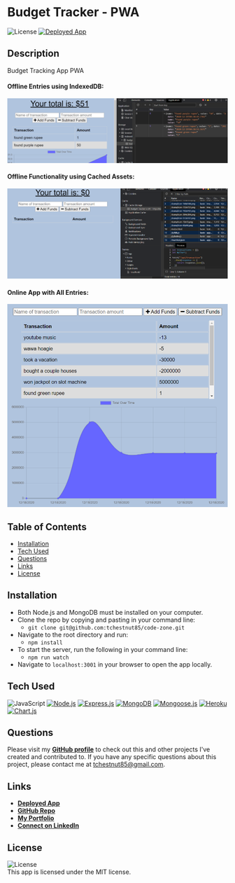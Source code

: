 # Budget Tracker - PWA

  ![License](https://img.shields.io/badge/License%3A-MIT-green.svg)   <a href="">![Deployed App](https://img.shields.io/badge/Deployed%20App-blue.svg)</a>

  ## Description
  Budget Tracking App PWA

 #### Offline Entries using IndexedDB:
 
![IndexedDB](./assets/images/screenshot-1.jpg)

 #### Offline Functionality using Cached Assets:

![Cache](./assets/images/screenshot-2.jpg)

#### Online App with All Entries:

![Main App Page](./assets/images/screenshot-3.jpg)

  ## Table of Contents
  - [Installation](#installation)
  - [Tech Used](#tech-used)
  - [Questions](#questions)
  - [Links](#links)
  - [License](#license) 
  
  ## Installation
  - Both Node.js and MongoDB must be installed on your computer.
  - Clone the repo by copying and pasting in your command line: 
    - `git clone git@github.com:tchestnut85/code-zone.git`
  - Navigate to the root directory and run: 
    - `npm install`
  - To start the server, run the following in your command line: 
    - `npm run watch`
  - Navigate to `localhost:3001` in your browser to open the app locally.

  ## Tech Used
  ![JavaScript](https://img.shields.io/badge/JavaScript-F7DF1E?style=for-the-badge&logo=javascript&logoColor=black)
  <a href='https://nodejs.org/en/'>![Node.js](https://img.shields.io/badge/Node.js-43853D?style=for-the-badge&logo=node.js&logoColor=white)</a>
<a href='https://www.npmjs.com/package/express'>![Express.js](https://img.shields.io/badge/Express.js-404D59?style=for-the-badge)</a>
  <a href='https://dev.mysql.com/doc/'>![MongoDB](https://img.shields.io/badge/MongoDB-4EA94B?style=for-the-badge&logo=mongodb&logoColor=white)</a>
  <a href='https://mongoosejs.com/'>![Mongoose.js](https://img.shields.io/badge/Mongoose.js-CA4245?style=for-the-badge&logoColor=white)</a>
  <a href='https://heroku.com'>![Heroku](https://img.shields.io/badge/Heroku-430098?style=for-the-badge&logo=heroku&logoColor=white)</a>
  <a href='https://www.chartjs.org/'>![Chart.js](https://img.shields.io/badge/Chart.js-DB7093?style=for-the-badge&logoColor=white)</a>

  
  ## Questions
  Please visit my **[GitHub profile](https://github.com/tchestnut85/)** to check out this and other projects I've created and contributed to.
  If you have any specific questions about this project, please contact me at <tchestnut85@gmail.com>.

  ## Links
  - **[Deployed App]()**
  - **[GitHub Repo](https://github.com/tchestnut85/budget-tracker/)**
  - **[My Portfolio](https://tchestnut85.github.io/)**
  - **[Connect on LinkedIn](https://www.linkedin.com/in/thomas-chestnut)**

  ## License  
  ![License](https://img.shields.io/badge/License%3A-MIT-green.svg)    
  This app is licensed under the MIT license.
